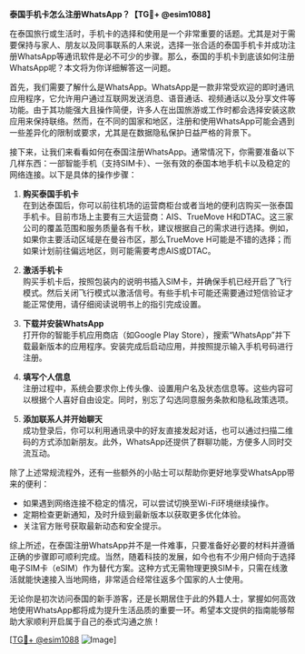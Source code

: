 **泰国手机卡怎么注册WhatsApp？【TG💪+ @esim1088】**

在泰国旅行或生活时，手机卡的选择和使用是一个非常重要的话题。尤其是对于需要保持与家人、朋友以及同事联系的人来说，选择一张合适的泰国手机卡并成功注册WhatsApp等通讯软件是必不可少的步骤。那么，泰国的手机卡到底该如何注册WhatsApp呢？本文将为你详细解答这一问题。

首先，我们需要了解什么是WhatsApp。WhatsApp是一款非常受欢迎的即时通讯应用程序，它允许用户通过互联网发送消息、语音通话、视频通话以及分享文件等功能。由于其功能强大且操作简便，许多人在出国旅游或工作时都会选择安装这款应用来保持联络。然而，在不同的国家和地区，注册和使用WhatsApp可能会遇到一些差异化的限制或要求，尤其是在数据隐私保护日益严格的背景下。

接下来，让我们来看看如何在泰国注册WhatsApp。通常情况下，你需要准备以下几样东西：一部智能手机（支持SIM卡）、一张有效的泰国本地手机卡以及稳定的网络连接。以下是具体的操作步骤：

1. **购买泰国手机卡**  
   在到达泰国后，你可以前往机场的运营商柜台或者当地的便利店购买一张泰国手机卡。目前市场上主要有三大运营商：AIS、TrueMove H和DTAC。这三家公司的覆盖范围和服务质量各有千秋，建议根据自己的需求进行选择。例如，如果你主要活动区域是在曼谷市区，那么TrueMove H可能是不错的选择；而如果计划前往偏远地区，则可能需要考虑AIS或DTAC。

2. **激活手机卡**  
   购买手机卡后，按照包装内的说明书插入SIM卡，并确保手机已经开启了飞行模式。然后关闭飞行模式以激活信号。有些手机卡可能还需要通过短信验证才能正常使用，请仔细阅读说明书上的指引完成设置。

3. **下载并安装WhatsApp**  
   打开你的智能手机应用商店（如Google Play Store），搜索“WhatsApp”并下载最新版本的应用程序。安装完成后启动应用，并按照提示输入手机号码进行注册。

4. **填写个人信息**  
   注册过程中，系统会要求你上传头像、设置用户名及状态信息等。这些内容可以根据个人喜好自由设定。同时，别忘了勾选同意服务条款和隐私政策选项。

5. **添加联系人并开始聊天**  
   成功登录后，你可以利用通讯录中的好友直接发起对话，也可以通过扫描二维码的方式添加新朋友。此外，WhatsApp还提供了群聊功能，方便多人同时交流互动。

除了上述常规流程外，还有一些额外的小贴士可以帮助你更好地享受WhatsApp带来的便利：
- 如果遇到网络连接不稳定的情况，可以尝试切换至Wi-Fi环境继续操作。
- 定期检查更新通知，及时升级到最新版本以获取更多优化体验。
- 关注官方账号获取最新动态和安全提示。

综上所述，在泰国注册WhatsApp并不是一件难事，只要准备好必要的材料并遵循正确的步骤即可顺利完成。当然，随着科技的发展，如今也有不少用户倾向于选择电子SIM卡（eSIM）作为替代方案。这种方式无需物理更换SIM卡，只需在线激活就能快速接入当地网络，非常适合经常往返多个国家的人士使用。

无论你是初次访问泰国的新手游客，还是长期居住于此的外籍人士，掌握如何高效地使用WhatsApp都将成为提升生活品质的重要一环。希望本文提供的指南能够帮助大家顺利开启属于自己的泰式沟通之旅！

[[TG💪+ @esim1088](https://t.me/s/esim1088) ![Image](https://i.postimg.cc/4NQfJmqS/Snipaste-2025-05-13-00-14-12.png)]